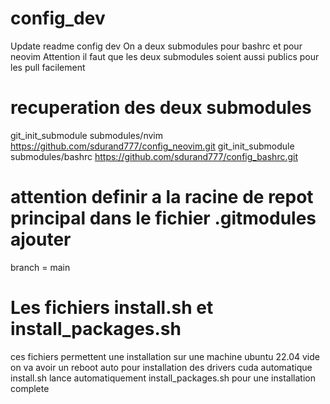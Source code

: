 # config_dev
Update readme config dev
On a deux submodules pour bashrc et pour neovim
Attention il faut que les deux submodules soient aussi publics pour les pull facilement

# recuperation des deux submodules
git_init_submodule submodules/nvim https://github.com/sdurand777/config_neovim.git
git_init_submodule submodules/bashrc https://github.com/sdurand777/config_bashrc.git

# attention definir a la racine de repot principal dans le fichier .gitmodules ajouter
branch = main

# Les fichiers install.sh et install_packages.sh 
ces fichiers permettent une installation sur une machine ubuntu 22.04 vide on va avoir un reboot auto pour installation des drivers cuda automatique install.sh lance automatiquement install_packages.sh pour une installation complete
